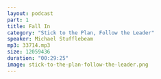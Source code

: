 ```yaml
---
layout: podcast
part: 1
title: Fall In
category: "Stick to the Plan, Follow the Leader"
speaker: Michael Stufflebeam
mp3: 33714.mp3
size: 12059436
duration: "00:29:25"
image: stick-to-the-plan-follow-the-leader.png
---
```



